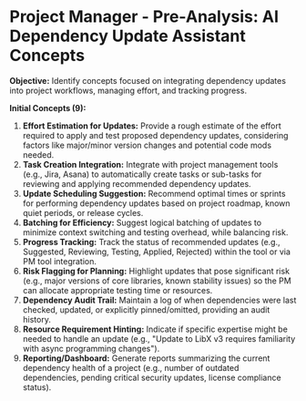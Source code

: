 # Project Manager - Pre-Analysis: AI Dependency Update Assistant Concepts

**Objective:** Identify concepts focused on integrating dependency updates into project workflows, managing effort, and tracking progress.

**Initial Concepts (9):**

1.  **Effort Estimation for Updates:** Provide a rough estimate of the effort required to apply and test proposed dependency updates, considering factors like major/minor version changes and potential code mods needed.
2.  **Task Creation Integration:** Integrate with project management tools (e.g., Jira, Asana) to automatically create tasks or sub-tasks for reviewing and applying recommended dependency updates.
3.  **Update Scheduling Suggestion:** Recommend optimal times or sprints for performing dependency updates based on project roadmap, known quiet periods, or release cycles.
4.  **Batching for Efficiency:** Suggest logical batching of updates to minimize context switching and testing overhead, while balancing risk.
5.  **Progress Tracking:** Track the status of recommended updates (e.g., Suggested, Reviewing, Testing, Applied, Rejected) within the tool or via PM tool integration.
6.  **Risk Flagging for Planning:** Highlight updates that pose significant risk (e.g., major versions of core libraries, known stability issues) so the PM can allocate appropriate testing time or resources.
7.  **Dependency Audit Trail:** Maintain a log of when dependencies were last checked, updated, or explicitly pinned/omitted, providing an audit history.
8.  **Resource Requirement Hinting:** Indicate if specific expertise might be needed to handle an update (e.g., "Update to LibX v3 requires familiarity with async programming changes").
9.  **Reporting/Dashboard:** Generate reports summarizing the current dependency health of a project (e.g., number of outdated dependencies, pending critical security updates, license compliance status). 